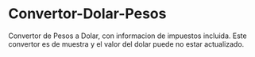 # Convertor-Dolar-Pesos
Convertor de Pesos a Dolar, con informacion de impuestos incluida.
Este convertor es de muestra y el valor del dolar puede no estar actualizado.
